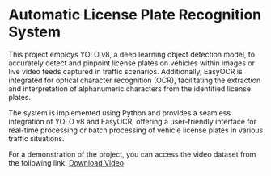 # Automatic License Plate Recognition System

This project employs YOLO v8, a deep learning object detection model, to accurately detect and pinpoint license plates on vehicles within images or live video feeds captured in traffic scenarios. Additionally, EasyOCR is integrated for optical character recognition (OCR), facilitating the extraction and interpretation of alphanumeric characters from the identified license plates.

The system is implemented using Python and provides a seamless integration of YOLO v8 and EasyOCR, offering a user-friendly interface for real-time processing or batch processing of vehicle license plates in various traffic situations.

For a demonstration of the project, you can access the video dataset from the following link: [Download Video](https://drive.google.com/file/d/1sxqAbKd3jC-BbGdSXaRqfwUx-7Y94ffJ/view?usp=sharing)
